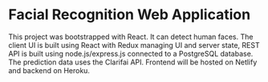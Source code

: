 # Facial Recognition Web Application

This project was bootstrapped with React. It can detect human faces. The client UI is built using React with Redux managing UI and server state, REST API is built using node.js/express.js connected to a PostgreSQL database. The prediction data uses the Clarifai API. Frontend will be hosted on Netlify and backend on Heroku.

